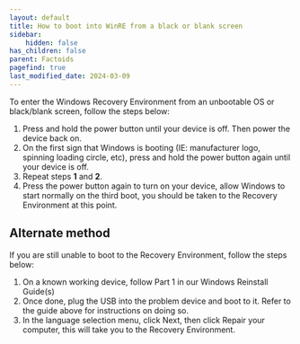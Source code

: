 ```yaml
---
layout: default
title: How to boot into WinRE from a black or blank screen
sidebar:
    hidden: false
has_children: false
parent: Factoids
pagefind: true
last_modified_date: 2024-03-09
---
```


To enter the Windows Recovery Environment from an unbootable OS or black/blank screen, follow the steps below:
1. Press and hold the power button until your device is off. Then power the device back on.
2. On the first sign that Windows is booting (IE: manufacturer logo, spinning loading circle, etc), press and hold the power button again until your device is off.
3. Repeat steps **1** and **2**.
4. Press the power button again to turn on your device, allow Windows to start normally on the third boot, you should be taken to the Recovery Environment at this point.

## Alternate method
If you are still unable to boot to the Recovery Environment, follow the steps below:
1. On a known working device, follow Part 1 in our Windows Reinstall Guide(s)
2. Once done, plug the USB into the problem device and boot to it. Refer to the guide above for instructions on doing so.
3. In the language selection menu, click Next, then click Repair your computer, this will take you to the Recovery Environment.